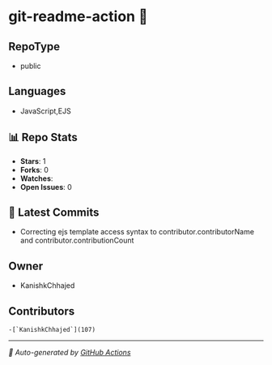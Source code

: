# git-readme-action 🔄

## RepoType
- public

## Languages
- JavaScript,EJS



## 📊 Repo Stats
- **Stars**: 1
- **Forks**: 0
- **Watches**: 
- **Open Issues**: 0

## 🚀 Latest Commits
- Correcting ejs template access syntax to contributor.contributorName and contributor.contributionCount

## Owner 
- KanishkChhajed

## Contributors

    -[`KanishkChhajed`](107)
    

---
*📌 Auto-generated by [GitHub Actions](https://github.com/KanishkChhajed/git-readme-action?tab=readme-ov-file)*